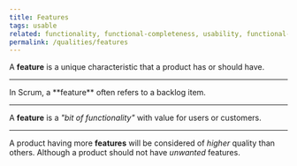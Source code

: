 ```yaml
---
title: Features
tags: usable
related: functionality, functional-completeness, usability, functional-suitability
permalink: /qualities/features
---
```


A **feature** is a unique characteristic that a product has or should have.

<hr class="with-no-margin"/>
In Scrum, a **feature** often refers to a backlog item.

<hr class="with-no-margin"/>

A **feature** is a _"bit of functionality"_ with value for users or customers.

<hr class="with-no-margin"/>

A product having more **features** will be considered of _higher_ quality than others.
Although a product should not have _unwanted_ features.
